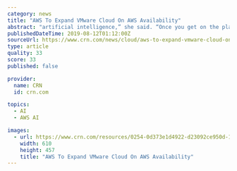 ```yaml
---
category: news
title: "AWS To Expand VMware Cloud On AWS Availability"
abstract: "artificial intelligence,” she said. “Once you get on the platform through a VPC [virtual private cloud] connection, you are in Direct Connect, you are able to access AWS services. And this is a much faster rate than we would have seen with any other ..."
publishedDateTime: 2019-08-12T01:12:00Z
sourceUrl: https://www.crn.com/news/cloud/aws-to-expand-vmware-cloud-on-aws-to-all-21-regions
type: article
quality: 33
score: 33
published: false

provider:
  name: CRN
  id: crn.com

topics:
  - AI
  - AWS AI

images:
  - url: https://www.crn.com/resources/0254-0d373e1d4922-d23092ce950d-1000/vmware-cloud-aws.jpg
    width: 610
    height: 457
    title: "AWS To Expand VMware Cloud On AWS Availability"
---
```

